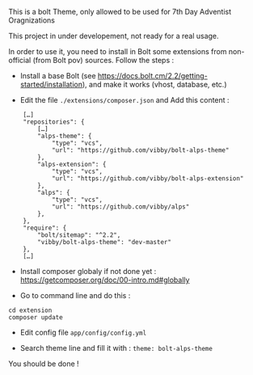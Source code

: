 
This is a bolt Theme, only allowed to be used for 7th Day Adventist Oragnizations

This project in under developement, not ready for a real usage.

In order to use it, you need to install in Bolt some extensions from non-official (from Bolt pov) sources. Follow the steps :

* Install a base Bolt (see https://docs.bolt.cm/2.2/getting-started/installation), and make it works (vhost, database, etc.)

* Edit the file ```./extensions/composer.json``` and Add this content :

```
    […]
    "repositories": {
        […]
        "alps-theme": {
            "type": "vcs",
            "url": "https://github.com/vibby/bolt-alps-theme"
        },
        "alps-extension": {
            "type": "vcs",
            "url": "https://github.com/vibby/bolt-alps-extension"
        },
        "alps": {
            "type": "vcs",
            "url": "https://github.com/vibby/alps"
        },       
    },
    "require": {
        "bolt/sitemap": "^2.2",
        "vibby/bolt-alps-theme": "dev-master"
    },
    […]
```

* Install composer globaly if not done yet : https://getcomposer.org/doc/00-intro.md#globally

* Go to command line and do this : 

```
cd extension
composer update
```

* Edit config file ```app/config/config.yml```

* Search theme line and fill it with : ```theme: bolt-alps-theme```

You should be done !
